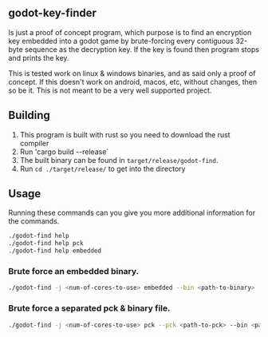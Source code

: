 ## godot-key-finder
Is just a proof of concept program, which purpose is to find an encryption key
embedded into a godot game by brute-forcing every contiguous 32-byte sequence as
the decryption key. If the key is found then program stops and prints the key.

This is tested work on linux & windows binaries, and as said only a proof of concept.
If this doesn't work on android, macos, etc, without changes, then so be it.
This is not meant to be a very well supported project.

## Building

1. This program is built with rust so you need to download the rust compiler
1. Run 'cargo build --release`
1. The built binary can be found in `target/release/godot-find`.
1. Run `cd ./target/release/` to get into the directory

## Usage

Running these commands can you give you more additional information for the commands.
```sh
./godot-find help
./godot-find help pck
./godot-find help embedded
```

### Brute force an embedded binary.
```sh
./godot-find -j <num-of-cores-to-use> embedded --bin <path-to-binary>
```

### Brute force a separated pck & binary file.
```sh
./godot-find -j <num-of-cores-to-use> pck --pck <path-to-pck> --bin <path-to-binary>
```
